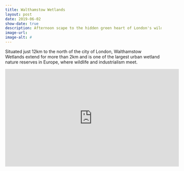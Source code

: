 ```yaml
---
title: Walthamstow Wetlands
layout: post
date: 2019-06-02
show-date: true
description: Afternoon scape to the hidden green heart of London's wildlife
image-url: 
image-alt: #
---
```


Situated just 12km to the north of the city of London, Walthamstow Wetlands extend for more than 2km and is one of the largest urban wetland nature reserves in Europe, where wildlife and industrialism meet.

<div style="text-align: center;"><iframe width="560" height="315" src="https://www.youtube.com/embed/P52-A6l6dOI" frameborder="0" allow="accelerometer; autoplay; encrypted-media; gyroscope; picture-in-picture" allowfullscreen></iframe></div>

